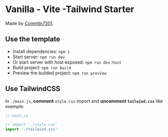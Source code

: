 # Vanilla - Vite -Tailwind Starter

Made by [Corentin7301](https://github.com/corentin7301).

## Use the template

- Install dependencies: ```npm i```
- Start server: ```npm run dev```
- Or start server with host exposed: ```npm run dev:host```
- Build project: ```npm run build```
- Preview the builded project: ```npm run preview```

## Use TailwindCSS

In ```./main.js```, **comment** ```style.css``` import and **uncomment ```tailwind.css```** like exemple:

```js
// main.js

// import './style.css'
import './tailwind.css'
```
